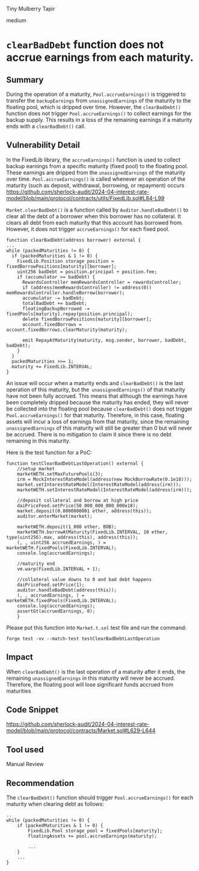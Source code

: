 Tiny Mulberry Tapir

medium

# `clearBadDebt` function does not accrue earnings from each maturity.

## Summary
During the operation of a maturity, `Pool.accrueEarnings()` is triggered to transfer the `backupEarnings` from `unassignedEarnings` of the maturity to the floating pool, which is dripped over time. However, the `clearBadDebt()` function does not trigger `Pool.accrueEarnings()` to collect earnings for the backup supply. This results in a loss of the remaining earnings if a maturity ends with a `clearBadDebt()` call.
## Vulnerability Detail
In the FixedLib library, the `accrueEarnings()` function is used to collect backup earnings from a specific maturity (fixed pool) to the floating pool. These earnings are dripped from the `unassignedEarnings` of the maturity over time. `Pool.accrueEarnings()` is called whenever an operation of the maturity (such as deposit, withdrawal, borrowing, or repayment) occurs
https://github.com/sherlock-audit/2024-04-interest-rate-model/blob/main/protocol/contracts/utils/FixedLib.sol#L84-L99

`Market.clearBadDebt()` is a function called by `Auditor.handleBadDebt()` to clear all the debt of a borrower when this borrower has no collateral. It clears all debt from each maturity that this account has borrowed from. However, it does not trigger `accrueEarnings()` for each fixed pool.
```solidity=
function clearBadDebt(address borrower) external {
...
while (packedMaturities != 0) {
  if (packedMaturities & 1 != 0) {
    FixedLib.Position storage position = fixedBorrowPositions[maturity][borrower];
    uint256 badDebt = position.principal + position.fee;
    if (accumulator >= badDebt) {
      RewardsController memRewardsController = rewardsController;
      if (address(memRewardsController) != address(0)) memRewardsController.handleBorrow(borrower);
      accumulator -= badDebt;
      totalBadDebt += badDebt;
      floatingBackupBorrowed -= fixedPools[maturity].repay(position.principal);
      delete fixedBorrowPositions[maturity][borrower];
      account.fixedBorrows = account.fixedBorrows.clearMaturity(maturity);

      emit RepayAtMaturity(maturity, msg.sender, borrower, badDebt, badDebt);
    }
  }
  packedMaturities >>= 1;
  maturity += FixedLib.INTERVAL;
}
```
An issue will occur when a maturity ends and `clearBadDebt()` is the last operation of this maturity, but the` unassignedEarnings()` of that maturity have not been fully accrued. This means that although the earnings have been completely dripped because the maturity has ended, they will never be collected into the floating pool because `clearBadDebt()` does not trigger `Pool.accrueEarnings()` for that maturity. 
Therefore, in this case, floating assets will incur a loss of earnings from that maturity, since the remaining `unassignedEarnings` of this maturity will still be greater than 0 but will never be accrued. There is no mitigation to claim it since there is no debt remaining in this maturity.

Here is the test function for a PoC:
```solidity=
function testClearBadDebtLastOperation() external {
    //setup market
    marketWETH.setMaxFuturePools(3);
    irm = MockInterestRateModel(address(new MockBorrowRate(0.1e18)));
    market.setInterestRateModel(InterestRateModel(address(irm)));
    marketWETH.setInterestRateModel(InterestRateModel(address(irm)));

    //deposit collateral and borrow at high price
    daiPriceFeed.setPrice(50_000_000_000_000e18);
    market.deposit(0.0000000001 ether, address(this));
    auditor.enterMarket(market);

    marketWETH.deposit(1_000 ether, BOB);
    marketWETH.borrowAtMaturity(FixedLib.INTERVAL, 10 ether, type(uint256).max, address(this), address(this));
    (, , uint256 accruedEarnings, ) = marketWETH.fixedPools(FixedLib.INTERVAL);
    console.log(accruedEarnings);

    //maturity end
    vm.warp(FixedLib.INTERVAL + 1);

    //collateral value downs to 0 and bad debt happens
    daiPriceFeed.setPrice(1);
    auditor.handleBadDebt(address(this));
    (, , accruedEarnings, ) = marketWETH.fixedPools(FixedLib.INTERVAL);
    console.log(accruedEarnings);
    assertGt(accruedEarnings, 0);
    }
```
Please put this function into `Market.t.sol` test file and run the command:
```bash=
forge test -vv --match-test testClearBadDebtLastOperation
```

## Impact
When `clearBadDebt()` is the last operation of a maturity after it ends, the remaining `unassignedEarnings` in this maturity will never be accrued. Therefore, the floating pool will lose significant funds accrued from maturities
## Code Snippet
https://github.com/sherlock-audit/2024-04-interest-rate-model/blob/main/protocol/contracts/Market.sol#L629-L644
## Tool used

Manual Review

## Recommendation
The `clearBadDebt()` function should trigger `Pool.accrueEarnings()` for each maturity when clearing debt as follows:
```solidity=
..
while (packedMaturities != 0) {
    if (packedMaturities & 1 != 0) {
        FixedLib.Pool storage pool = fixedPools[maturity];
        floatingAssets += pool.accrueEarnings(maturity);
        
        ...
    }
    ...
}
      
```